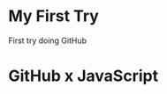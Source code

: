 # My First Try
First try doing GitHub

<!DOCTYPE html>
<html>
 <head>
  
  <meta charset="utf-8">
 </head>
 <body>
  <title>tetesdfgst.stFirst Time Using GitHub with JavaScript</title>
  <h1>GitHub x JavaScript</h1>
 </body>
</html>